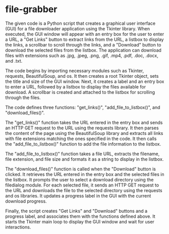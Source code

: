 # file-grabber
The given code is a Python script that creates a graphical user interface (GUI) for a file downloader application using the Tkinter library. When executed, the GUI window will appear with an entry box for the user to enter a URL, a "Get Links" button to extract links from the URL, a listbox to display the links, a scrollbar to scroll through the links, and a "Download" button to download the selected files from the listbox. The application can download files with extensions such as .jpg, .jpeg, .png, .gif, .mp4, .pdf, .doc, .docx, and .txt.

The code begins by importing necessary modules such as Tkinter, requests, BeautifulSoup, and os. It then creates a root Tkinter object, sets the title and size of the GUI window. Next, it creates a label and an entry box to enter a URL, followed by a listbox to display the files available for download. A scrollbar is created and attached to the listbox for scrolling through the files.

The code defines three functions: "get_links()", "add_file_to_listbox()", and "download_files()".

The "get_links()" function takes the URL entered in the entry box and sends an HTTP GET request to the URL using the requests library. It then parses the content of the page using the BeautifulSoup library and extracts all links with file extensions matching the ones specified in the code. It then calls the "add_file_to_listbox()" function to add the file information to the listbox.

The "add_file_to_listbox()" function takes a file URL, extracts the filename, file extension, and file size and formats it as a string to display in the listbox.

The "download_files()" function is called when the "Download" button is clicked. It retrieves the URL entered in the entry box and the selected files in the listbox. It prompts the user to select a download directory using the filedialog module. For each selected file, it sends an HTTP GET request to the URL and downloads the file to the selected directory using the requests and os libraries. It updates a progress label in the GUI with the current download progress.

Finally, the script creates "Get Links" and "Download" buttons and a progress label, and associates them with the functions defined above. It starts the Tkinter main loop to display the GUI window and wait for user interactions.
